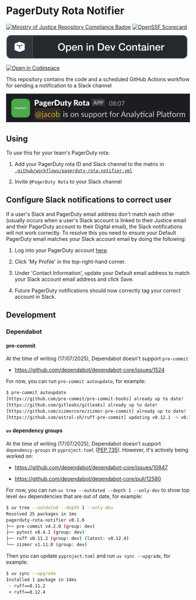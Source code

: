 # PagerDuty Rota Notifier

[![Ministry of Justice Repository Compliance Badge](https://github-community.service.justice.gov.uk/repository-standards/api/pagerduty-rota-notifier/badge)](https://github-community.service.justice.gov.uk/repository-standards/pagerduty-rota-notifier) [![OpenSSF Scorecard](https://api.scorecard.dev/projects/github.com/ministryofjustice/pagerduty-rota-notifier/badge)](https://scorecard.dev/viewer/?uri=github.com/ministryofjustice/pagerduty-rota-notifier)

[![Open in Dev Container](https://raw.githubusercontent.com/ministryofjustice/.devcontainer/refs/heads/main/contrib/badge.svg)](https://vscode.dev/redirect?url=vscode://ms-vscode-remote.remote-containers/cloneInVolume?url=https://github.com/ministryofjustice/pagerduty-rota-notifier)

[![Open in Codespace](https://github.com/codespaces/badge.svg)](https://codespaces.new/ministryofjustice/pagerduty-rota-notifier)

This repository contains the code and a scheduled GitHub Actions workflow for sending a notification to a Slack channel

![Example message from Slack](/contrib/example-slack-message.png)

## Using

To use this for your team's PagerDuty rota:

1. Add your PagerDuty rota ID and Slack channel to the matrix in [`.github/workflows/pagerduty-rota-notifier.yml`](.github/workflows/pagerduty-rota-notifier.yml)

1. Invite `@PagerDuty Rota` to your Slack channel

## Configure Slack notifications to correct user

If a user's Slack and PagerDuty email address don't match each other (usually occurs when a user's Slack account is linked to their Justice email and their PagerDuty account to their Digital email), the Slack notifications will not work correctly. To resolve this you need to ensure your Default PagerDuty email matches your Slack account email by doing the following:

1. Log into your PagerDuty account [here](https://moj-digital-tools.pagerduty.com/incidents).

2. Click 'My Profile' in the top-right-hand corner.

3. Under 'Contact Information', update your Default email address to match your Slack account email address and click Save.

4. Future PagerDuty notifications should now correctly tag your correct account in Slack.

## Development

### Dependabot

#### pre-commit

At the time of writing (17/07/2025), Dependabot doesn't support `pre-commit`

- https://github.com/dependabot/dependabot-core/issues/1524

For now, you can run `pre-commit autoupdate`, for example:

```bash
$ pre-commit autoupdate
[https://github.com/pre-commit/pre-commit-hooks] already up to date!
[https://github.com/gitleaks/gitleaks] already up to date!
[https://github.com/zizmorcore/zizmor-pre-commit] already up to date!
[https://github.com/astral-sh/ruff-pre-commit] updating v0.12.1 -> v0.12.4
```

#### `uv` dependency groups

At the time of writing (17/07/2025), Dependabot doesn't support `dependency-groups` in `pyproject.toml` ([PEP 735](https://peps.python.org/pep-0735/)). However, it's actively being worked on:

- https://github.com/dependabot/dependabot-core/issues/10847

- https://github.com/dependabot/dependabot-core/pull/12580

For now, you can run `uv tree --outdated --depth 1 --only-dev` to show top level `dev` dependencies that are out of date, for example:

```bash
$ uv tree --outdated --depth 1 --only-dev
Resolved 25 packages in 1ms
pagerduty-rota-notifier v0.1.0
├── pre-commit v4.2.0 (group: dev)
├── pytest v8.4.1 (group: dev)
├── ruff v0.11.2 (group: dev) (latest: v0.12.4)
└── zizmor v1.11.0 (group: dev)
```

Then you can update `pyproject.toml` and run `uv sync --upgrade`, for example:

```bash
$ uv sync --upgrade
Installed 1 package in 14ms
 - ruff==0.11.2
 + ruff==0.12.4
```
